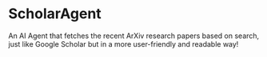 # ScholarAgent
An AI Agent that fetches the recent ArXiv research papers based on search, just like Google Scholar but in a more user-friendly and readable way! 
